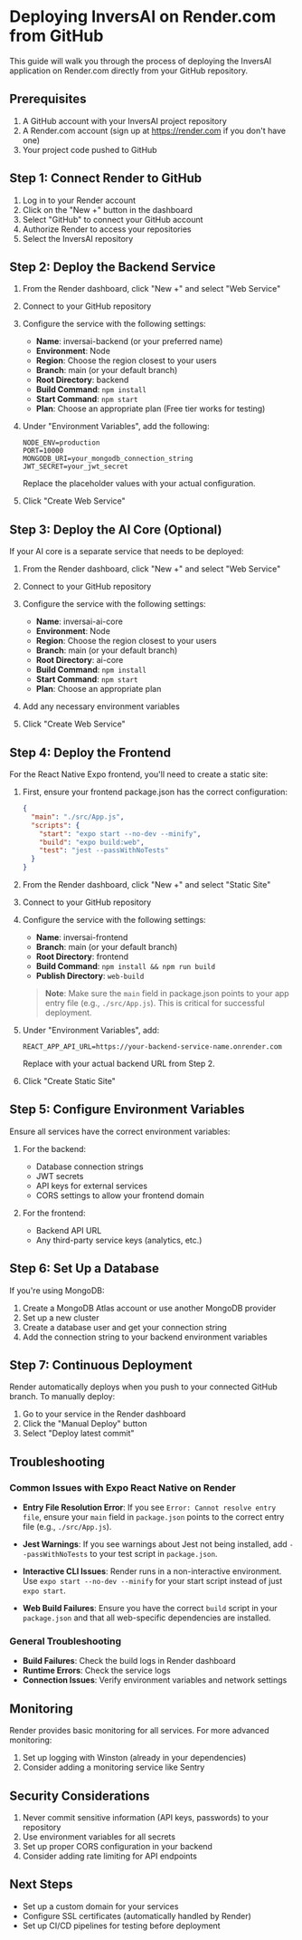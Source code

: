 # Deploying InversAI on Render.com from GitHub

This guide will walk you through the process of deploying the InversAI application on Render.com directly from your GitHub repository.

## Prerequisites

1. A GitHub account with your InversAI project repository
2. A Render.com account (sign up at https://render.com if you don't have one)
3. Your project code pushed to GitHub

## Step 1: Connect Render to GitHub

1. Log in to your Render account
2. Click on the "New +" button in the dashboard
3. Select "GitHub" to connect your GitHub account
4. Authorize Render to access your repositories
5. Select the InversAI repository

## Step 2: Deploy the Backend Service

1. From the Render dashboard, click "New +" and select "Web Service"
2. Connect to your GitHub repository
3. Configure the service with the following settings:

   - **Name**: inversai-backend (or your preferred name)
   - **Environment**: Node
   - **Region**: Choose the region closest to your users
   - **Branch**: main (or your default branch)
   - **Root Directory**: backend
   - **Build Command**: `npm install`
   - **Start Command**: `npm start`
   - **Plan**: Choose an appropriate plan (Free tier works for testing)

4. Under "Environment Variables", add the following:

   ```
   NODE_ENV=production
   PORT=10000
   MONGODB_URI=your_mongodb_connection_string
   JWT_SECRET=your_jwt_secret
   ```

   Replace the placeholder values with your actual configuration.

5. Click "Create Web Service"

## Step 3: Deploy the AI Core (Optional)

If your AI core is a separate service that needs to be deployed:

1. From the Render dashboard, click "New +" and select "Web Service"
2. Connect to your GitHub repository
3. Configure the service with the following settings:

   - **Name**: inversai-ai-core
   - **Environment**: Node
   - **Region**: Choose the region closest to your users
   - **Branch**: main (or your default branch)
   - **Root Directory**: ai-core
   - **Build Command**: `npm install`
   - **Start Command**: `npm start`
   - **Plan**: Choose an appropriate plan

4. Add any necessary environment variables
5. Click "Create Web Service"

## Step 4: Deploy the Frontend

For the React Native Expo frontend, you'll need to create a static site:

1. First, ensure your frontend package.json has the correct configuration:

   ```json
   {
     "main": "./src/App.js",
     "scripts": {
       "start": "expo start --no-dev --minify",
       "build": "expo build:web",
       "test": "jest --passWithNoTests"
     }
   }
   ```

2. From the Render dashboard, click "New +" and select "Static Site"
3. Connect to your GitHub repository
4. Configure the service with the following settings:

   - **Name**: inversai-frontend
   - **Branch**: main (or your default branch)
   - **Root Directory**: frontend
   - **Build Command**: `npm install && npm run build`
   - **Publish Directory**: `web-build`
   
   > **Note**: Make sure the `main` field in package.json points to your app entry file (e.g., `./src/App.js`). This is critical for successful deployment.

5. Under "Environment Variables", add:

   ```
   REACT_APP_API_URL=https://your-backend-service-name.onrender.com
   ```

   Replace with your actual backend URL from Step 2.

6. Click "Create Static Site"

## Step 5: Configure Environment Variables

Ensure all services have the correct environment variables:

1. For the backend:
   - Database connection strings
   - JWT secrets
   - API keys for external services
   - CORS settings to allow your frontend domain

2. For the frontend:
   - Backend API URL
   - Any third-party service keys (analytics, etc.)

## Step 6: Set Up a Database

If you're using MongoDB:

1. Create a MongoDB Atlas account or use another MongoDB provider
2. Set up a new cluster
3. Create a database user and get your connection string
4. Add the connection string to your backend environment variables

## Step 7: Continuous Deployment

Render automatically deploys when you push to your connected GitHub branch. To manually deploy:

1. Go to your service in the Render dashboard
2. Click the "Manual Deploy" button
3. Select "Deploy latest commit"

## Troubleshooting

### Common Issues with Expo React Native on Render

- **Entry File Resolution Error**: If you see `Error: Cannot resolve entry file`, ensure your `main` field in `package.json` points to the correct entry file (e.g., `./src/App.js`).

- **Jest Warnings**: If you see warnings about Jest not being installed, add `--passWithNoTests` to your test script in `package.json`.

- **Interactive CLI Issues**: Render runs in a non-interactive environment. Use `expo start --no-dev --minify` for your start script instead of just `expo start`.

- **Web Build Failures**: Ensure you have the correct `build` script in your `package.json` and that all web-specific dependencies are installed.

### General Troubleshooting

- **Build Failures**: Check the build logs in Render dashboard
- **Runtime Errors**: Check the service logs
- **Connection Issues**: Verify environment variables and network settings

## Monitoring

Render provides basic monitoring for all services. For more advanced monitoring:

1. Set up logging with Winston (already in your dependencies)
2. Consider adding a monitoring service like Sentry

## Security Considerations

1. Never commit sensitive information (API keys, passwords) to your repository
2. Use environment variables for all secrets
3. Set up proper CORS configuration in your backend
4. Consider adding rate limiting for API endpoints

## Next Steps

- Set up a custom domain for your services
- Configure SSL certificates (automatically handled by Render)
- Set up CI/CD pipelines for testing before deployment